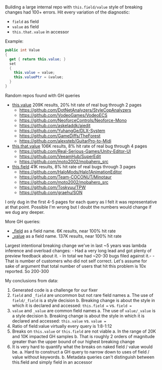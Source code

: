 Building a large internal repo with `this.field/value` style of breaking changes had 100+ errors. Hit every variation of the diagnostic:
- `field` as field
- `value` as field
- `this.that.value` in accessor

Example:

```csharp
public int Value
{
  get { return this.value; }
  set
  {
    this.value = value;
    this.valuePtr = &value;
  }
}
```

Random repos found with GH queries
- [this.value](https://github.com/search?q=%22this.value%22+language%3AC%23&type=repositories&l=C%23) 209K results, 20% hit rate of real bug through 2 pages
    - https://github.com/DotNetAnalyzers/StyleCopAnalyzers
    - https://github.com/VodeoGames/VodeoECS
    - https://github.com/NeoforceControls/Neoforce-Mono
    - https://github.com/askeladdk/aiedit
    - https://github.com/YuhangGe/DLX-System
    - https://github.com/GameDiffs/TheForest
    - https://github.com/alexsteb/GuitarPro-to-Midi
- [this.that.value](https://github.com/search?q=%2Fthis%5C.%5Ba-z%5D%2B%5C.value%2F+language%3AC%23&type=code) 106K results, 8% hit rate of real bug through 4 pages
    - https://github.com/Real-Serious-Games/Unity-Editor-UI
    - https://github.com/VeeamHub/SuperEdit
    - https://github.com/moto2002/mobahero_src
- [this.field](https://github.com/search?q=%22this.field%22+language%3AC%23&type=code) 41K results, 8% hit rate of real bugs through 3 pages
    - https://github.com/HaloMods/Halo1AnimationEditor
    - https://github.com/Team-COCONUT/Minotaur
    - https://github.com/moto2002/mobahero_src
    - https://github.com/Toskyuu/TPW
    - https://github.com/graehu/SON

I only dug in the first 4-5 pages for each query as I felt it was representative at that point. Possible I'm wrong but I doubt the numbers would change if we dug any deeper.

More GH queries:

- [\_field](https://github.com/search?q=%2F%28%5E%7C%5CW%29_field%28%24%7C%5CW%29%2F+language%3AC%23&type=code) as a field name. 6K results, near 100% hit rate
- [\_value](https://github.com/search?q=%2F%28%5E%7C%5CW%29_value%28%24%7C%5CW%29%2F+language%3AC%23&type=code) as a field name. 137K results, near 100% hit rate

Largest intentional breaking change we've in last ~5 years was lambda inference and overload changes:
    - Had a very long lead and got plenty of preview feedback about it. 
    - In total we had ~20-30 bugs filed against it.-
    - That is number of customers who did not self correct. Let's assume for sake of argument that total number of users that hit this problem is 10x reported. So 200-300

My conclusions from data:

1. Generated code is a challenge for our fixer
2. `field` and `_field` are uncommon but not rare field names
    a. The use of `field/_field` is a style decision
    b. Breaking change is about the style in which it is declared and accessed: `this.field =` vs. `field =`
3. `value` and `_value` are common field names
    a. The use of `value/_value` is a style decision
    b. Breaking change is about the style in which it is declared and accessed: `this.value` vs. `value =`
4. Ratio of field:value virtually every query is 1:8-1:12
5. Breaks on `this.value` or `this.field` are not viable 
    a. In the range of 20K and 10K impacted GH samples
    b. That is roughly 2 orders of magnitude greater than the upper bound of our highest breaking change
6. It is very hard to quantify what the breaks on naked field / value would be. 
    a. Hard to construct a GH query to narrow down to uses of field / value without keywords. 
    b. Metadata queries can't distinguish between this.field and simply field in an accessor 
 
